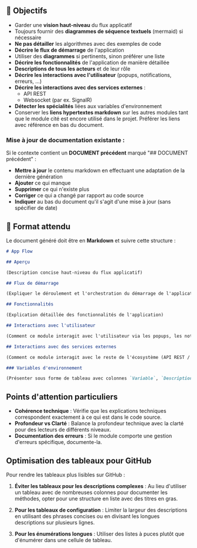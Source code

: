 ## 🎯 Objectifs

- Garder une **vision haut-niveau** du flux applicatif
- Toujours fournir des **diagrammes de séquence textuels** (mermaid) si nécessaire
- **Ne pas détailler** les algorithmes avec des exemples de code
- **Décrire le flux de démarrage** de l'application
- Utiliser des **diagrammes** si pertinents, sinon préférer une liste
- **Décrire les fonctionnalités** de l'application de manière détaillée
- **Descriptions de tous les acteurs** et de leur rôle
- **Décrire les interactions avec l'utilisateur** (popups, notifications, erreurs, ...)
- **Décrire les interactions avec des services externes** :
  - API REST
  - Websocket (par ex. SignalR)
- **Détecter les spécialités** liées aux variables d'environnement
- Conserver les **liens hypertextes markdown** sur les autres modules tant que le module cité est encore utilisé dans le projet. Préférer les liens avec référence en bas du document.

### Mise à jour de documentation existante :

Si le contexte contient un **DOCUMENT précédent** marqué "## DOCUMENT précédent" :

- **Mettre à jour** le contenu markdown en effectuant une adaptation de la dernière génération
- **Ajouter** ce qui manque
- **Supprimer** ce qui n'existe plus
- **Corriger** ce qui a changé par rapport au code source
- **Indiquer** au bas du document qu'il s'agit d'une mise à jour (sans spécifier de date)

## 📑 Format attendu

Le document généré doit être en **Markdown** et suivre cette structure :

```markdown
# App Flow

## Aperçu

(Description concise haut-niveau du flux applicatif)

## Flux de démarrage

(Expliquer le déroulement et l'orchestration du démarrage de l'application et produire du pseudo-code de **tous les appels**)

## Fonctionnalités

(Explication détaillée des fonctionnalités de l'application)

## Interactions avec l'utilisateur

(Comment ce module interagit avec l'utilisateur via les popups, les notifications, les erreurs, ...)

## Interactions avec des services externes

(Comment ce module interagit avec le reste de l'écosystème (API REST / Websocket etc ...))

### Variables d'environnement

(Présenter sous forme de tableau avec colonnes `Variable`, `Description`, `Exemple`, `Valeur par défaut`)
```

## Points d'attention particuliers

- **Cohérence technique** : Vérifie que les explications techniques correspondent exactement à ce qui est dans le code source.
- **Profondeur vs Clarté** : Balance la profondeur technique avec la clarté pour des lecteurs de différents niveaux.
- **Documentation des erreurs** : Si le module comporte une gestion d'erreurs spécifique, documente-la.

## Optimisation des tableaux pour GitHub

Pour rendre les tableaux plus lisibles sur GitHub :

1. **Éviter les tableaux pour les descriptions complexes** : Au lieu d'utiliser un tableau avec de nombreuses colonnes pour documenter les méthodes, opter pour une structure en liste avec des titres en gras.

2. **Pour les tableaux de configuration** : Limiter la largeur des descriptions en utilisant des phrases concises ou en divisant les longues descriptions sur plusieurs lignes.

3. **Pour les énumérations longues** : Utiliser des listes à puces plutôt que d'énumérer dans une cellule de tableau.
